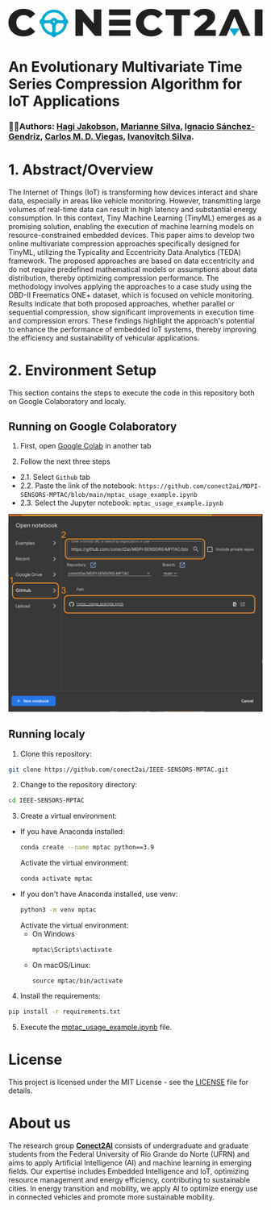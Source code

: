 <p align="center">
  <img width="800" src="./figures/conecta_logo.png" />
</p> 

# An Evolutionary Multivariate Time Series Compression Algorithm for IoT Applications

### ✍🏾Authors: [Hagi Jakobson](https://github.com/hagijakobson), [Marianne Silva](https://github.com/MarianneDiniz), [Ignacio Sánchez-Gendriz](https://github.com/name), [Carlos M. D. Viegas](https://github.com/cmdviegas), [Ivanovitch Silva](https://github.com/ivanovitchm).

# 1. Abstract/Overview

The Internet of Things (IoT) is transforming how devices interact and share data, especially in areas like vehicle monitoring. However, transmitting large volumes of real-time data can result in high latency and substantial energy consumption. In this context, Tiny Machine Learning (TinyML) emerges as a promising solution, enabling the execution of machine learning models on resource-constrained embedded devices. This paper aims to develop two online multivariate compression approaches specifically designed for TinyML, utilizing the Typicality and Eccentricity Data Analytics (TEDA) framework. The proposed approaches are based on data eccentricity and do not require predefined mathematical models or assumptions about data distribution, thereby optimizing compression performance. The methodology involves applying the approaches to a case study using the OBD-II Freematics ONE+ dataset, which is focused on vehicle monitoring. Results indicate that both proposed approaches, whether parallel or sequential compression, show significant improvements in execution time and compression errors. These findings highlight the approach's potential to enhance the performance of embedded IoT systems, thereby improving the efficiency and sustainability of vehicular applications.

# 2. Environment Setup

This section contains the steps to execute the code in this repository both on Google Colaboratory and localy.

## Running on Google Colaboratory

1. First, open [Google Colab](https://colab.research.google.com/) in another tab

2. Follow the next three steps

- 2.1. Select `Github` tab
- 2.2. Paste the link of the notebook: `https://github.com/conect2ai/MDPI-SENSORS-MPTAC/blob/main/mptac_usage_example.ipynb`
- 2.3. Select the Jupyter notebook: `mptac_usage_example.ipynb`

<p align="center">
  <img width="800" src="./figures/colab_execution.png" />
</p> 

## Running localy
1. Clone this repository:
  ```bash
  git clone https://github.com/conect2ai/IEEE-SENSORS-MPTAC.git
  ```
2. Change to the repository directory:
  ```bash
  cd IEEE-SENSORS-MPTAC
  ```

3. Create a virtual environment:

- If you have Anaconda installed:
  ```bash
  conda create --name mptac python==3.9
  ```
  Activate the virtual environment:
  ```bash
  conda activate mptac
  ```
- If you don't have Anaconda installed, use venv:
  ```bash
  python3 -m venv mptac
  ```
  Activate the virtual environment:
    - On Windows
      ```bash
      mptac\Scripts\activate
      ```
    - On macOS/Linux:
      ```
      source mptac/bin/activate
      ```
4. Install the requirements:
```bash
pip install -r requirements.txt
```

5. Execute the [mptac_usage_example.ipynb](./mptac_usage_example.ipynb) file.

# License

This project is licensed under the MIT License - see the [LICENSE](LICENSE) file for details.

# About us

The research group [**Conect2AI**](http://conect2ai.dca.ufrn.br) consists of undergraduate and graduate students from the Federal University of Rio Grande do Norte (UFRN) and aims to apply Artificial Intelligence (AI) and machine learning in emerging fields. Our expertise includes Embedded Intelligence and IoT, optimizing resource management and energy efficiency, contributing to sustainable cities. In energy transition and mobility, we apply AI to optimize energy use in connected vehicles and promote more sustainable mobility.